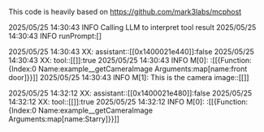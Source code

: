 This code is heavily based on https://github.com/mark3labs/mcphost 


2025/05/25 14:30:43 INFO Calling LLM to interpret tool result
2025/05/25 14:30:43 INFO runPrompt:[]

2025/05/25 14:30:43 XX: assistant::[[0x1400021e440]]:false
2025/05/25 14:30:43 XX: tool::[[]]:true
2025/05/25 14:30:43 INFO M[0]: :[[{Function:{Index:0 Name:example__getCameraImage Arguments:map[name:front door]}}]]
2025/05/25 14:30:43 INFO M[1]: This is the camera image::[[]]


2025/05/25 14:32:12 XX: assistant::[[0x1400021e480]]:false
2025/05/25 14:32:12 XX: tool::[[]]:true
2025/05/25 14:32:12 INFO M[0]: :[[{Function:{Index:0 Name:example__getCameraImage Arguments:map[name:Starry]}}]]
